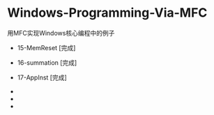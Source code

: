 # Windows-Programming-Via-MFC
用MFC实现Windows核心编程中的例子

* 15-MemReset [完成]

* 16-summation [完成]

* 17-AppInst [完成]
*  
*  
* 